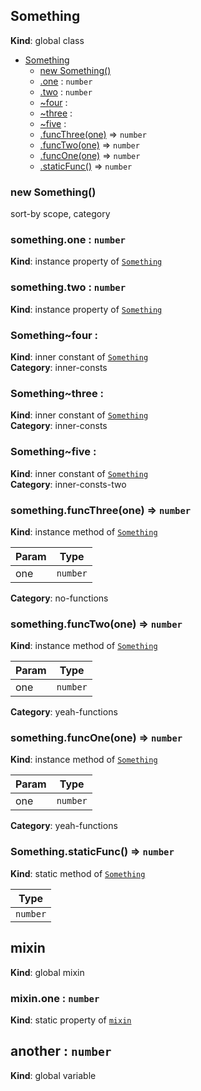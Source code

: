 <a name="Something"></a>
## Something
**Kind**: global class  

* [Something](#Something)
    * [new Something()](#new_Something_new)
    * [.one](#Something+one) : `number`
    * [.two](#Something+two) : `number`
    * [~four](#Something..four) : 
    * [~three](#Something..three) : 
    * [~five](#Something..five) : 
    * [.funcThree(one)](#Something+funcThree) ⇒ `number`
    * [.funcTwo(one)](#Something+funcTwo) ⇒ `number`
    * [.funcOne(one)](#Something+funcOne) ⇒ `number`
    * [.staticFunc()](#Something.staticFunc) ⇒ `number`


<a name="new_Something_new"></a>
### new Something()
sort-by scope, category


<a name="Something+one"></a>
### something.one : `number`
**Kind**: instance property of [`Something`](#Something)


<a name="Something+two"></a>
### something.two : `number`
**Kind**: instance property of [`Something`](#Something)


<a name="Something..four"></a>
### Something~four : 
**Kind**: inner constant of [`Something`](#Something)  
**Category**: inner-consts


<a name="Something..three"></a>
### Something~three : 
**Kind**: inner constant of [`Something`](#Something)  
**Category**: inner-consts


<a name="Something..five"></a>
### Something~five : 
**Kind**: inner constant of [`Something`](#Something)  
**Category**: inner-consts-two


<a name="Something+funcThree"></a>
### something.funcThree(one) ⇒ `number`
**Kind**: instance method of [`Something`](#Something)  

| Param | Type     |
| ----- | -------- |
| one   | `number` |


**Category**: no-functions


<a name="Something+funcTwo"></a>
### something.funcTwo(one) ⇒ `number`
**Kind**: instance method of [`Something`](#Something)  

| Param | Type     |
| ----- | -------- |
| one   | `number` |


**Category**: yeah-functions


<a name="Something+funcOne"></a>
### something.funcOne(one) ⇒ `number`
**Kind**: instance method of [`Something`](#Something)  

| Param | Type     |
| ----- | -------- |
| one   | `number` |


**Category**: yeah-functions


<a name="Something.staticFunc"></a>
### Something.staticFunc() ⇒ `number`
**Kind**: static method of [`Something`](#Something)  

| Type     |
| -------- |
| `number` |


<a name="mixin"></a>
## mixin
**Kind**: global mixin


<a name="mixin.one"></a>
### mixin.one : `number`
**Kind**: static property of [`mixin`](#mixin)


<a name="another"></a>
## another : `number`
**Kind**: global variable


